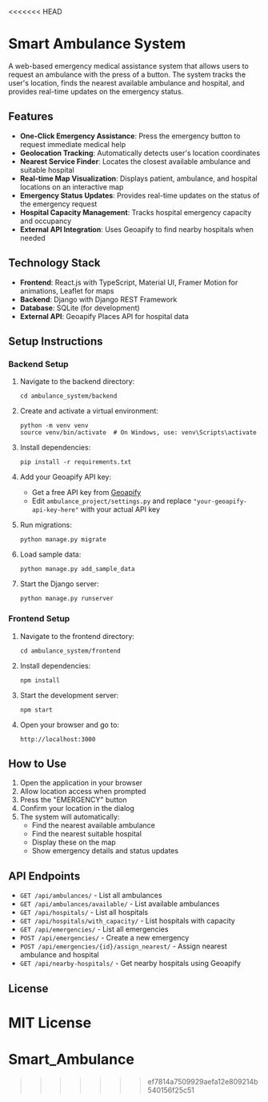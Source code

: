 <<<<<<< HEAD
# Smart Ambulance System

A web-based emergency medical assistance system that allows users to request an ambulance with the press of a button. The system tracks the user's location, finds the nearest available ambulance and hospital, and provides real-time updates on the emergency status.

## Features

- **One-Click Emergency Assistance**: Press the emergency button to request immediate medical help
- **Geolocation Tracking**: Automatically detects user's location coordinates
- **Nearest Service Finder**: Locates the closest available ambulance and suitable hospital
- **Real-time Map Visualization**: Displays patient, ambulance, and hospital locations on an interactive map
- **Emergency Status Updates**: Provides real-time updates on the status of the emergency request
- **Hospital Capacity Management**: Tracks hospital emergency capacity and occupancy
- **External API Integration**: Uses Geoapify to find nearby hospitals when needed

## Technology Stack

- **Frontend**: React.js with TypeScript, Material UI, Framer Motion for animations, Leaflet for maps
- **Backend**: Django with Django REST Framework
- **Database**: SQLite (for development)
- **External API**: Geoapify Places API for hospital data

## Setup Instructions

### Backend Setup

1. Navigate to the backend directory:
   ```
   cd ambulance_system/backend
   ```

2. Create and activate a virtual environment:
   ```
   python -m venv venv
   source venv/bin/activate  # On Windows, use: venv\Scripts\activate
   ```

3. Install dependencies:
   ```
   pip install -r requirements.txt
   ```

4. Add your Geoapify API key:
   - Get a free API key from [Geoapify](https://www.geoapify.com/)
   - Edit `ambulance_project/settings.py` and replace `"your-geoapify-api-key-here"` with your actual API key

5. Run migrations:
   ```
   python manage.py migrate
   ```

6. Load sample data:
   ```
   python manage.py add_sample_data
   ```

7. Start the Django server:
   ```
   python manage.py runserver
   ```

### Frontend Setup

1. Navigate to the frontend directory:
   ```
   cd ambulance_system/frontend
   ```

2. Install dependencies:
   ```
   npm install
   ```

3. Start the development server:
   ```
   npm start
   ```

4. Open your browser and go to:
   ```
   http://localhost:3000
   ```

## How to Use

1. Open the application in your browser
2. Allow location access when prompted
3. Press the "EMERGENCY" button
4. Confirm your location in the dialog
5. The system will automatically:
   - Find the nearest available ambulance
   - Find the nearest suitable hospital
   - Display these on the map
   - Show emergency details and status updates

## API Endpoints

- `GET /api/ambulances/` - List all ambulances
- `GET /api/ambulances/available/` - List available ambulances
- `GET /api/hospitals/` - List all hospitals
- `GET /api/hospitals/with_capacity/` - List hospitals with capacity
- `GET /api/emergencies/` - List all emergencies
- `POST /api/emergencies/` - Create a new emergency
- `POST /api/emergencies/{id}/assign_nearest/` - Assign nearest ambulance and hospital
- `GET /api/nearby-hospitals/` - Get nearby hospitals using Geoapify

## License

MIT License 
=======
# Smart_Ambulance
>>>>>>> ef7814a7509929aefa12e809214b540156f25c51
